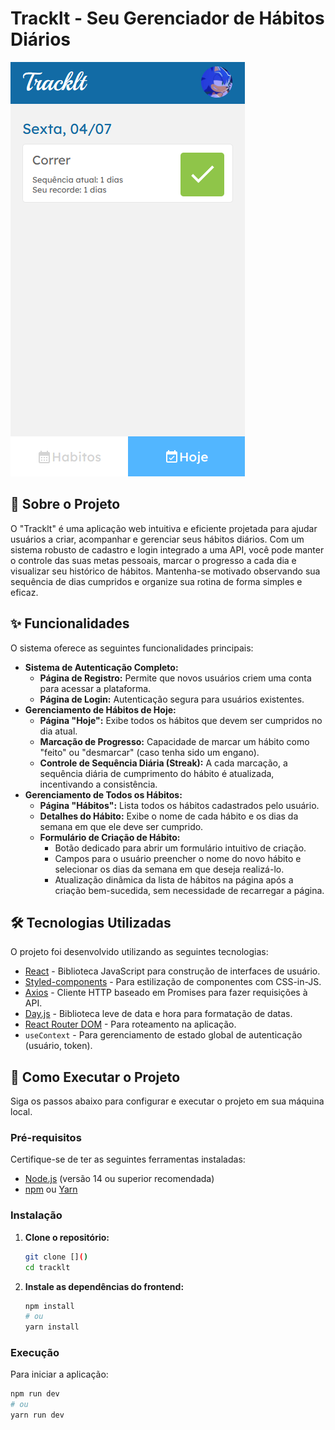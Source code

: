 # Tracklt - Seu Gerenciador de Hábitos Diários

![Capa do Projeto](./project-image.png)

## 🚀 Sobre o Projeto

O "Tracklt" é uma aplicação web intuitiva e eficiente projetada para ajudar usuários a criar, acompanhar e gerenciar seus hábitos diários. Com um sistema robusto de cadastro e login integrado a uma API, você pode manter o controle das suas metas pessoais, marcar o progresso a cada dia e visualizar seu histórico de hábitos. Mantenha-se motivado observando sua sequência de dias cumpridos e organize sua rotina de forma simples e eficaz.

## ✨ Funcionalidades

O sistema oferece as seguintes funcionalidades principais:

* **Sistema de Autenticação Completo:**
    * **Página de Registro:** Permite que novos usuários criem uma conta para acessar a plataforma.
    * **Página de Login:** Autenticação segura para usuários existentes.
* **Gerenciamento de Hábitos de Hoje:**
    * **Página "Hoje":** Exibe todos os hábitos que devem ser cumpridos no dia atual.
    * **Marcação de Progresso:** Capacidade de marcar um hábito como "feito" ou "desmarcar" (caso tenha sido um engano).
    * **Controle de Sequência Diária (Streak):** A cada marcação, a sequência diária de cumprimento do hábito é atualizada, incentivando a consistência.
* **Gerenciamento de Todos os Hábitos:**
    * **Página "Hábitos":** Lista todos os hábitos cadastrados pelo usuário.
    * **Detalhes do Hábito:** Exibe o nome de cada hábito e os dias da semana em que ele deve ser cumprido.
    * **Formulário de Criação de Hábito:**
        * Botão dedicado para abrir um formulário intuitivo de criação.
        * Campos para o usuário preencher o nome do novo hábito e selecionar os dias da semana em que deseja realizá-lo.
        * Atualização dinâmica da lista de hábitos na página após a criação bem-sucedida, sem necessidade de recarregar a página.

## 🛠️ Tecnologias Utilizadas

O projeto foi desenvolvido utilizando as seguintes tecnologias:

* [React](https://react.dev/) - Biblioteca JavaScript para construção de interfaces de usuário.
* [Styled-components](https://styled-components.com/) - Para estilização de componentes com CSS-in-JS.
* [Axios](https://axios-http.com/) - Cliente HTTP baseado em Promises para fazer requisições à API.
* [Day.js](https://day.js.org/) - Biblioteca leve de data e hora para formatação de datas.
* [React Router DOM](https://reactrouter.com/en/main) - Para roteamento na aplicação.
* `useContext` - Para gerenciamento de estado global de autenticação (usuário, token).

## 🚀 Como Executar o Projeto

Siga os passos abaixo para configurar e executar o projeto em sua máquina local.

### Pré-requisitos

Certifique-se de ter as seguintes ferramentas instaladas:

* [Node.js](https://nodejs.org/en/) (versão 14 ou superior recomendada)
* [npm](https://www.npmjs.com/) ou [Yarn](https://yarnpkg.com/)

### Instalação

1.  **Clone o repositório:**
    ```bash
    git clone []()
    cd tracklt
    ```
2.  **Instale as dependências do frontend:**
    ```bash
    npm install
    # ou
    yarn install
    ```

### Execução

Para iniciar a aplicação:

```bash
npm run dev
# ou
yarn run dev